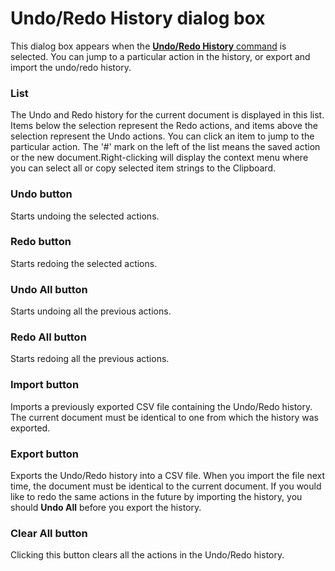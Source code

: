 # Undo/Redo History dialog box

This dialog box appears when the [**Undo/Redo History** command](../../cmd/edit/undo_history) is selected. You can jump to a particular action in the history, or export and import the undo/redo history.

### List

The Undo and Redo history for the current document is displayed in this list. Items below the selection represent the Redo actions, and items above the selection represent the Undo actions. You can click an item to jump to the particular action. The '#' mark on the left of the list means the saved action or the new document.Right-clicking will display the context menu where you can select all or copy selected item strings to the Clipboard.

### Undo button

Starts undoing the selected actions.

### Redo button

Starts redoing the selected actions.

### Undo All button

Starts undoing all the previous actions.

### Redo All button

Starts redoing all the previous actions.

### Import button

Imports a previously exported CSV file containing the Undo/Redo history. The current document must be identical to one from which the history was exported.

### Export button

Exports the Undo/Redo history into a CSV file. When you import the file next time, the document must be identical to the current document. If you would like to redo the same actions in the future by importing the history, you should **Undo All** before you export the history.

### Clear All button

Clicking this button clears all the actions in the Undo/Redo history.

